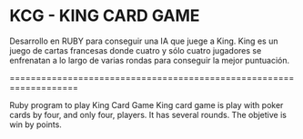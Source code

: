 # KCG - KING CARD GAME

Desarrollo en RUBY para conseguir una IA que juege a King.
King es un juego de cartas francesas donde cuatro y sólo cuatro jugadores se enfrenatan a lo largo de varias rondas para conseguir la mejor puntuación.

===================================================================

Ruby program to play King Card Game
King card game is play with poker cards by four, and only four, players. It has several rounds. The objetive is win by points.

